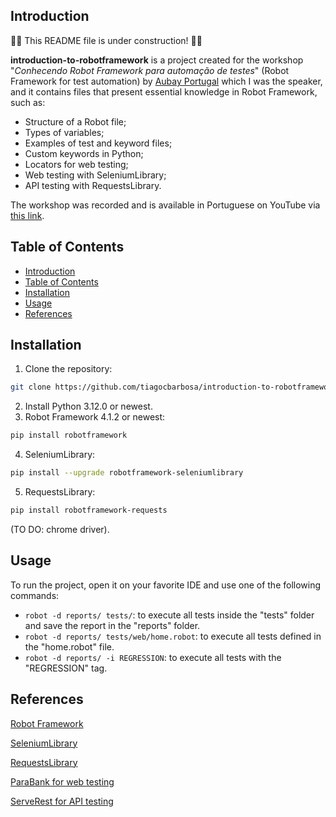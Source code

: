 ## Introduction
:construction_worker::construction: This README file is under construction! :construction::construction_worker:

**introduction-to-robotframework** is a project created for the workshop "*Conhecendo Robot Framework para automação de testes*" (Robot Framework for test automation) by [Aubay Portugal](https://www.aubay.pt/) which I was the speaker, and it contains files that present essential knowledge in Robot Framework, such as:
- Structure of a Robot file;
- Types of variables;
- Examples of test and keyword files;
- Custom keywords in Python;
- Locators for web testing;
- Web testing with SeleniumLibrary;
- API testing with RequestsLibrary.

The workshop was recorded and is available in Portuguese on YouTube via [this link](https://www.youtube.com/watch?v=r1Yp3Ju4C-U).

## Table of Contents
- [Introduction](#introduction)
- [Table of Contents](#table-of-contents)
- [Installation](#installation)
- [Usage](#usage)
- [References](#references)

## Installation
1. Clone the repository:
```bash
git clone https://github.com/tiagocbarbosa/introduction-to-robotframework.git
```
2. Install Python 3.12.0 or newest.
3. Robot Framework 4.1.2 or newest:
```bash
pip install robotframework
```
4. SeleniumLibrary:
```bash
pip install --upgrade robotframework-seleniumlibrary
```
5. RequestsLibrary:
```bash
pip install robotframework-requests
```

(TO DO: chrome driver).

## Usage
To run the project, open it on your favorite IDE and use one of the following commands:
- `robot -d reports/ tests/`: to execute all tests inside the "tests" folder and save the report in the "reports" folder.
- `robot -d reports/ tests/web/home.robot`: to execute all tests defined in the "home.robot" file.
- `robot -d reports/ -i REGRESSION`: to execute all tests with the "REGRESSION" tag.
<!-- - Para executar o teste do arquivo "tipos-variaveis.robot": robot -d reports/ resources/tipos-variaveis.robot
- Para executar o teste do arquivo "home.robot": robot -d reports/ tests/web/home.robot -->

## References
[Robot Framework](https://robotframework.org/)

[SeleniumLibrary](https://github.com/robotframework/SeleniumLibrary/)

[RequestsLibrary](https://github.com/MarketSquare/robotframework-requests#readme)

[ParaBank for web testing](https://parabank.parasoft.com/parabank/index.htm)

[ServeRest for API testing](https://serverest.dev/)